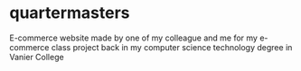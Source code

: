 # quartermasters
E-commerce website made by one of my colleague and me for my e-commerce class project back in my computer science technology degree in Vanier College 
